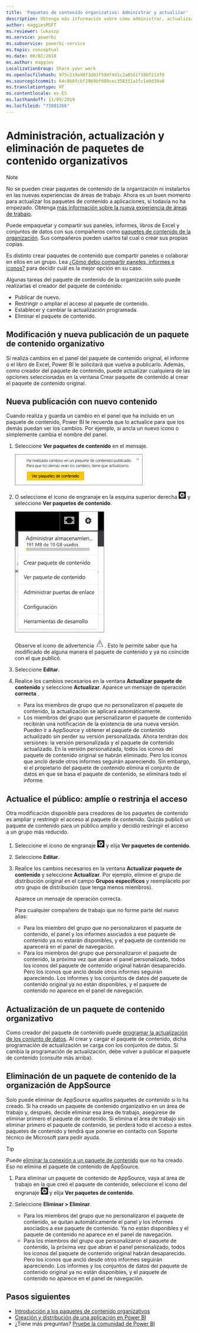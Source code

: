 ```yaml
---
title: 'Paquetes de contenido organizativo: Administrar y actualizar'
description: Obtenga más información sobre cómo administrar, actualizar y eliminar paquetes de contenido organizativos en Power BI.
author: maggiesMSFT
ms.reviewer: lukaszp
ms.service: powerbi
ms.subservice: powerbi-service
ms.topic: conceptual
ms.date: 08/02/2018
ms.author: maggies
LocalizationGroup: Share your work
ms.openlocfilehash: 975c219a98f3d03f59df4d1c2a0551718bf213f0
ms.sourcegitcommit: 64c860fcbf2969bf089cec358331a1fc1e0d39a8
ms.translationtype: HT
ms.contentlocale: es-ES
ms.lasthandoff: 11/09/2019
ms.locfileid: "73881266"
---
```

# <a name="manage-update-and-delete-organizational-content-packs"></a>Administración, actualización y eliminación de paquetes de contenido organizativos
> [!NOTE]
> No se pueden crear paquetes de contenido de la organización ni instalarlos en las nuevas experiencias de áreas de trabajo. Ahora es un buen momento para actualizar los paquetes de contenido a aplicaciones, si todavía no ha empezado. Obtenga [más información sobre la nueva experiencia de áreas de trabajo](service-create-the-new-workspaces.md).
> 

Puede empaquetar y compartir sus paneles, informes, libros de Excel y conjuntos de datos con sus compañeros como [paquetes de contenido de la organización](service-organizational-content-pack-introduction.md). Sus compañeros pueden usarlos tal cual o crear sus propias copias.

Es distinto crear paquetes de contenido que compartir paneles o colaborar en ellos en un grupo. Lea [¿Cómo debo compartir paneles, informes e iconos?](service-how-to-collaborate-distribute-dashboards-reports.md) para decidir cuál es la mejor opción en su caso.

Algunas tareas del paquete de contenido de la organización solo puede realizarlas el creador del paquete de contenido:

* Publicar de nuevo.
* Restringir o ampliar el acceso al paquete de contenido.
* Establecer y cambiar la actualización programada.
* Eliminar el paquete de contenido.

## <a name="modify-and-re-publish-an-organizational-content-pack"></a>Modificación y nueva publicación de un paquete de contenido organizativo
Si realiza cambios en el panel del paquete de contenido original, el informe o el libro de Excel, Power BI le solicitará que vuelva a publicarlo. Además, como creador del paquete de contenido, puede actualizar cualquiera de las opciones seleccionadas en la ventana Crear paquete de contenido al crear el paquete de contenido original. 

## <a name="republish-with-new-content"></a>Nueva publicación con nuevo contenido
Cuando realiza y guarda un cambio en el panel que ha incluido en un paquete de contenido, Power BI le recuerda que lo actualice para que los demás puedan ver los cambios. Por ejemplo, si ancla un nuevo icono o simplemente cambia el nombre del panel.

1. Seleccione **Ver paquetes de contenido** en el mensaje.
   
   ![](media/service-organizational-content-pack-manage-update-delete/pbi_contpkchangesmessage.png)
2. O seleccione el icono de engranaje en la esquina superior derecha ![](media/service-organizational-content-pack-manage-update-delete/cog.png) y seleccione **Ver paquetes de contenido**.
   
   ![](media/service-organizational-content-pack-manage-update-delete/pbi_contpkview.png)
   
   Observe el icono de advertencia ![](media/service-organizational-content-pack-manage-update-delete/pbi_contpkwarningicon.png).  Esto le permite saber que ha modificado de alguna manera el paquete de contenido y ya no coincide con el que publicó.
3. Seleccione **Editar**.  
4. Realice los cambios necesarios en la ventana **Actualizar paquete de contenido** y seleccione **Actualizar**. Aparece un mensaje de operación **correcta** .
   
   * Para los miembros de grupo que no personalizaron el paquete de contenido, la actualización se aplicará automáticamente.
   * Los miembros del grupo que personalizaron el paquete de contenido recibirán una notificación de la existencia de una nueva versión.  Pueden ir a AppSource y obtener el paquete de contenido actualizado sin perder su versión personalizada.  Ahora tendrán dos versiones: la versión personalizada y el paquete de contenido actualizado.  En la versión personalizada, todos los iconos del paquete de contenido original se habrán eliminado.  Pero los iconos que ancló desde otros informes seguirán apareciendo. Sin embargo, si el propietario del paquete de contenido elimina el conjunto de datos en que se basa el paquete de contenido, se eliminará todo el informe.  

## <a name="update-the-audience-expand-or-restrict-access"></a>Actualice el público: amplíe o restrinja el acceso
Otra modificación disponible para creadores de los paquetes de contenido es ampliar y restringir el acceso al paquete de contenido.  Quizás publicó un paquete de contenido para un público amplio y decidió restringir el acceso a un grupo más reducido.  

1. Seleccione el icono de engranaje ![](media/service-organizational-content-pack-manage-update-delete/cog.png) y elija **Ver paquetes de contenido**.
2. Seleccione **Editar**. 
3. Realice los cambios necesarios en la ventana **Actualizar paquete de contenido** y seleccione **Actualizar**. Por ejemplo, elimine el grupo de distribución original en el campo **Grupos específicos** y reemplácelo por otro grupo de distribución (que tenga menos miembros).
   
   Aparece un mensaje de operación correcta.
   
   Para cualquier compañero de trabajo que no forme parte del nuevo alias:
   
   * Para los miembro del grupo que no personalizaron el paquete de contenido, el panel y los informes asociados a ese paquete de contenido ya no estarán disponibles, y el paquete de contenido no aparecerá en el panel de navegación.
   * Para los miembros del grupo que personalizaron el paquete de contenido, la próxima vez que abran el panel personalizado, todos los iconos del paquete de contenido original habrán desaparecido.  Pero los iconos que ancló desde otros informes seguirán apareciendo. Los informes y los conjuntos de datos del paquete de contenido original ya no están disponibles, y el paquete de contenido no aparece en el panel de navegación.   

## <a name="refresh-an-organizational-content-pack"></a>Actualización de un paquete de contenido organizativo
Como creador del paquete de contenido puede [programar la actualización de los conjunto de datos](refresh-data.md).  Al crear y cargar el paquete de contenido, dicha programación de actualización se carga con los conjuntos de datos. Si cambia la programación de actualización, debe volver a publicar el paquete de contenido (consulte más arriba).

## <a name="delete-an-organizational-content-pack-from-appsource"></a>Eliminación de un paquete de contenido de la organización de AppSource
Solo puede eliminar de AppSource aquellos paquetes de contenido si lo ha creado. Si ha creado un paquete de contenido organizativo en un área de trabajo y, después, decide eliminar esa área de trabajo, asegúrese de eliminar primero el paquete de contenido. Si elimina el área de trabajo sin eliminar primero el paquete de contenido, se perderá todo el acceso a estos paquetes de contenido y tendrá que ponerse en contacto con Soporte técnico de Microsoft para pedir ayuda. 

> [!TIP]
> Puede [eliminar la conexión a un paquete de contenido](service-organizational-content-pack-disconnect.md) que no ha creado. Eso no elimina el paquete de contenido de AppSource.
> 
> 

1. Para eliminar un paquete de contenido de AppSource, vaya al área de trabajo en la que creó el paquete de contenido, seleccione el icono del engranaje ![](media/service-organizational-content-pack-manage-update-delete/cog.png) y elija **Ver paquetes de contenido**.
2. Seleccione **Eliminar \> Eliminar**. 
   
   * Para los miembros del grupo que no personalizaron el paquete de contenido, se quitan automáticamente el panel y los informes asociados a ese paquete de contenido. Ya no están disponibles y el paquete de contenido no aparece en el panel de navegación.
   * Para los miembros del grupo que personalizaron el paquete de contenido, la próxima vez que abran el panel personalizado, todos los iconos del paquete de contenido original habrán desaparecido.  Pero los iconos que ancló desde otros informes seguirán apareciendo. Los informes y los conjuntos de datos del paquete de contenido original ya no están disponibles, y el paquete de contenido no aparece en el panel de navegación.   

## <a name="next-steps"></a>Pasos siguientes
* [Introducción a los paquetes de contenido organizativos](service-organizational-content-pack-introduction.md)
* [Creación y distribución de una aplicación en Power BI](service-create-distribute-apps.md) 
* ¿Tiene más preguntas? [Pruebe la comunidad de Power BI](https://community.powerbi.com/)

